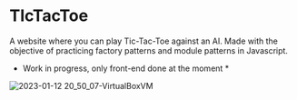 # TIcTacToe

A website where you can play Tic-Tac-Toe against an AI. Made with the objective of practicing factory patterns and module patterns in Javascript.  

* Work in progress, only front-end done at the moment * 

![2023-01-12 20_50_07-VirtualBoxVM](https://user-images.githubusercontent.com/60524964/212153534-2899470e-45f1-4645-aed8-8a0a227ee577.png)
